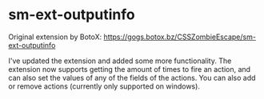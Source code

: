 # sm-ext-outputinfo
Original extension by BotoX: https://gogs.botox.bz/CSSZombieEscape/sm-ext-outputinfo

I've updated the extension and added some more functionality. 
The extension now supports getting the amount of times to fire an action, and can also set the values of any of the fields of the actions.
You can also add or remove actions (currently only supported on windows).
